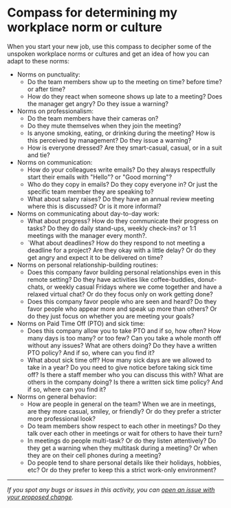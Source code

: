 # Compass for determining my workplace norm or culture

When you start your new job, use this compass to decipher some of the unspoken workplace norms or cultures and get an idea of how you can adapt to these norms:

- Norms on punctuality:
  - Do the team members show up to the meeting on time? before time? or after time?
  - How do they react when someone shows up late to a meeting? Does the manager get angry? Do they issue a warning?
- Norms on professionalism:
  - Do the team members have their cameras on?
  - Do they mute themselves when they join the meeting?
  - Is anyone smoking, eating, or drinking during the meeting? How is this perceived by management? Do they issue a warning?
  - How is everyone dressed? Are they smart-casual, casual, or in a suit and tie?
- Norms on communication:
  - How do your colleagues write emails? Do they always respectfully start their emails with "Hello"? or "Good morning"?
  - Who do they copy in emails? Do they copy everyone in? Or just the specific team member they are speaking to?
  - What about salary raises? Do they have an annual review meeting where this is discussed? Or is it more informal?
- Norms on communicating about day-to-day work:
  - What about progress? How do they communicate their progress on tasks? Do they do daily stand-ups, weekly check-ins? or 1:1 meetings with the manager every month?.
  - `What about deadlines? How do they respond to not meeting a deadline for a project? Are they okay with a little delay? Or do they get angry and expect it to be delivered on time?
- Norms on personal relationship-building routines:
  - Does this company favor building personal relationships even in this remote setting? Do they have activities like coffee-buddies, donut-chats, or weekly casual Fridays where we come together and have a relaxed virtual chat? Or do they focus only on work getting done?
  - Does this company favor people who are seen and heard? Do they favor people who appear more and speak up more than others? Or do they just focus on whether you are meeting your goals?
- Norms on Paid Time Off (PTO) and sick time:
  - Does this company allow you to take PTO and if so, how often? How many days is too many? or too few? Can you take a whole month off without any issues? What are others doing? Do they have a written PTO policy? And if so, where can you find it?
  - What about sick time off? How many sick days are we allowed to take in a year? Do you need to give notice before taking sick time off? Is there a staff member who you can discuss this with? What are others in the company doing? Is there a written sick time policy? And if so, where can you find it?
- Norms on general behavior:
  - How are people in general on the team? When we are in meetings, are they more casual, smiley, or friendly? Or do they prefer a stricter more professional look?
  - Do team members show respect to each other in meetings? Do they talk over each other in meetings or wait for others to have their turn?
  - In meetings do people multi-task? Or do they listen attentively? Do they get a warning when they multitask during a meeting? Or when they are on their cell phones during a meeting?
  - Do people tend to share personal details like their holidays, hobbies, etc? Or do they prefer to keep this a strict work-only environment?

------

_If you spot any bugs or issues in this activity, you can [open an issue with your proposed change](https://github.com/microverseinc/curriculum-transversal-skills/blob/main/git-github/articles/open_issue.md)._
